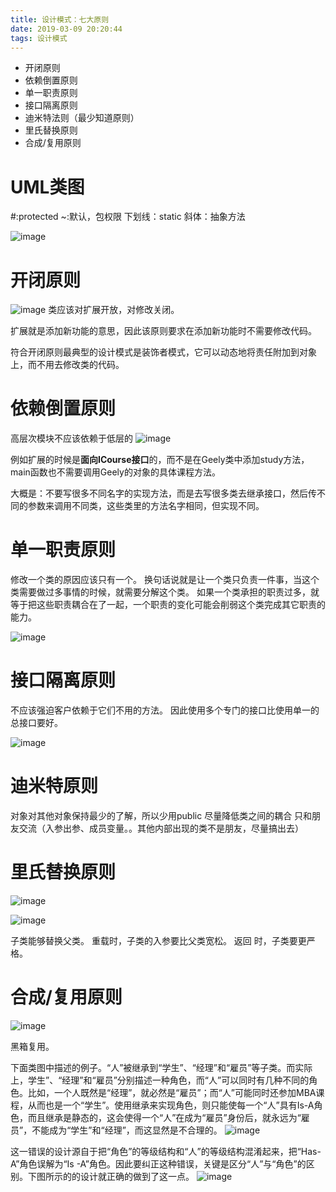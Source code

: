 ```yaml
---
title: 设计模式：七大原则
date: 2019-03-09 20:20:44
tags: 设计模式
---
```


* 开闭原则
* 依赖倒置原则
* 单一职责原则
* 接口隔离原则
* 迪米特法则（最少知道原则）
* 里氏替换原则
* 合成/复用原则

<!--more-->

# UML类图

#:protected
~:默认，包权限
下划线：static
斜体：抽象方法
<!--more-->
![image](http://490.github.io/images/20190309_212123.png)

# 开闭原则
![image](http://490.github.io/images/20190309_212539.png)
类应该对扩展开放，对修改关闭。

扩展就是添加新功能的意思，因此该原则要求在添加新功能时不需要修改代码。

符合开闭原则最典型的设计模式是装饰者模式，它可以动态地将责任附加到对象上，而不用去修改类的代码。

# 依赖倒置原则

高层次模块不应该依赖于低层的
![image](http://490.github.io/images/20190312_220521.png)

例如扩展的时候是**面向ICourse接口**的，而不是在Geely类中添加study方法，main函数也不需要调用Geely的对象的具体课程方法。

大概是：不要写很多不同名字的实现方法，而是去写很多类去继承接口，然后传不同的参数来调用不同类，这些类里的方法名字相同，但实现不同。

# 单一职责原则
修改一个类的原因应该只有一个。
换句话说就是让一个类只负责一件事，当这个类需要做过多事情的时候，就需要分解这个类。
如果一个类承担的职责过多，就等于把这些职责耦合在了一起，一个职责的变化可能会削弱这个类完成其它职责的能力。

![image](http://490.github.io/images/20190312_221539.png)

# 接口隔离原则

不应该强迫客户依赖于它们不用的方法。
因此使用多个专门的接口比使用单一的总接口要好。

![image](http://490.github.io/images/20190312_222739.png)

# 迪米特原则

对象对其他对象保持最少的了解，所以少用public
尽量降低类之间的耦合
只和朋友交流（入参出参、成员变量。。其他内部出现的类不是朋友，尽量搞出去）

# 里氏替换原则

![image](http://490.github.io/images/20190312_224323.png)

![image](http://490.github.io/images/20190312_224815.png)

子类能够替换父类。
重载时，子类的入参要比父类宽松。
返回 时，子类要更严格。




# 合成/复用原则

![image](http://490.github.io/images/20190312_231333.png)

黑箱复用。

下面类图中描述的例子。“人”被继承到“学生”、“经理”和“雇员”等子类。而实际上，学生”、“经理”和“雇员”分别描述一种角色，而“人”可以同时有几种不同的角色。比如，一个人既然是“经理”，就必然是“雇员”；而“人”可能同时还参加MBA课程，从而也是一个“学生”。使用继承来实现角色，则只能使每一个“人”具有Is-A角色，而且继承是静态的，这会使得一个“人”在成为“雇员”身份后，就永远为“雇员”，不能成为“学生”和“经理”，而这显然是不合理的。
![image](http://490.github.io/images/20190312_232335.png)

这一错误的设计源自于把“角色”的等级结构和“人”的等级结构混淆起来，把“Has-A”角色误解为“Is -A”角色。因此要纠正这种错误，关键是区分“人”与“角色”的区别。下图所示的的设计就正确的做到了这一点。
![image](http://490.github.io/images/20190312_232349.png)


